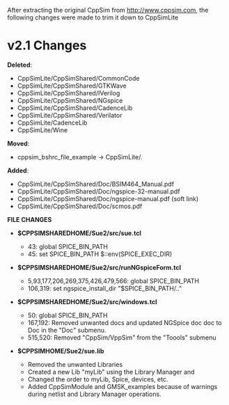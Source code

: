 After extracting the original CppSim from http://www.cppsim.com, the following changes were made to trim it down to CppSimLite

# v2.1 Changes

**Deleted**:
- CppSimLite/CppSimShared/CommonCode
- CppSimLite/CppSimShared/GTKWave
- CppSimLite/CppSimShared/IVerilog
- CppSimLite/CppSimShared/NGspice
- CppSimLite/CppSimShared/CadenceLib
- CppSimLite/CppSimShared/Verilator
- CppSimLite/CadenceLib
- CppSimLite/Wine

**Moved**:
- cppsim_bshrc_file_example -> CppSimLite/.

**Added**:
- CppSimLite/CppSimShared/Doc/BSIM464_Manual.pdf
- CppSimLite/CppSimShared/Doc/ngspice-32-manual.pdf
- CppSimLite/CppSimShared/Doc/ngspice-manual.pdf (soft link)
- CppSimLite/CppSimShared/Doc/scmos.pdf


**FILE CHANGES**

- **$CPPSIMSHAREDHOME/Sue2/src/sue.tcl**
    - 43: global SPICE_BIN_PATH
    - 45: set SPICE_BIN_PATH $::env(SPICE_EXEC_DIR)

- **$CPPSIMSHAREDHOME/Sue2/src/runNGspiceForm.tcl**
    - 5,93,177,206,269,375,426,479,566: global SPICE_BIN_PATH 
    - 106,319: set ngspice_install_dir "$SPICE_BIN_PATH/.."

- **$CPPSIMSHAREDHOME/Sue2/src/windows.tcl**
    - 50: global SPICE_BIN_PATH 
    - 167,192: Removed unwanted docs and updated NGSpice doc doc to Doc in the "Doc" submenu.
    - 515,520: Removed "CppSim/VppSim" from the "Toools" submenu

- **$CPPSIMHOME/Sue2/sue.lib**
    - Removed the unwanted Libraries
    - Created a new Lib "myLib" using the Library Manager and
    - Changed the order to myLib, Spice, devices, etc.
    - Added CppSimModule and GMSK_examples because of warnings during netlist and Library Manager operations.
